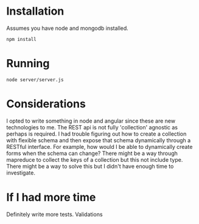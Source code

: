 # Installation
Assumes you have node and mongodb installed.
```
npm install
```
# Running

```
node server/server.js
```
# Considerations
I opted to write something in node and angular since these are new technologies to me. The REST api is not fully 'collection' agnostic as perhaps is required. 
I had trouble figuring out how to create a collection with flexible schema and then expose that schema dynamically through a RESTful interface. For example, 
how would I be able to dynamically create forms when the schema can change? There might be a way through mapreduce to collect the keys of a collection but
this not include type. There might be a way to solve this but I didn't have enough time to investigate.

# If I had more time
Definitely write more tests. 
Validations
  
